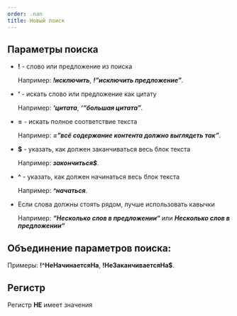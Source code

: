 ```yaml
---
order: .nan
title: Новый поиск
---
```


## Параметры поиска

-  **!** - слово или предложение из поиска

   Например: ***!исключить***, ***!”исключить предложение”**.*

-  **‘** - искать слово или предложение как цитату

   Например: ***‘цитата***, ***‘“большая цитата”**.*

-  **=** - искать полное соответствие текста

   Например: ***=”всё содержание контента должно выглядеть так”**.*

-  **$** - указать, как должен заканчиваться весь блок текста

   Например: ***закончиться$***.

-  **^** - указать, как должен начинаться весь блок текста

   Например: ***^начаться***.

-  Если слова должны стоять рядом, лучше использовать кавычки

   Например: ***“Несколько слов в предложении“*** или ***Несколько слов в предложении“***

## Объединение параметров поиска:

Примеры: **!^НеНачинаетсяНа**, **!НеЗаканчиваетсяНа$**.

## Регистр

Регистр **НЕ** имеет значения